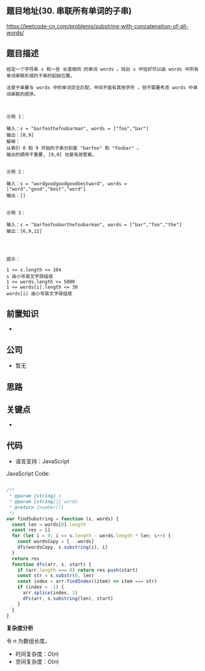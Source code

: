 
## 题目地址(30. 串联所有单词的子串)

https://leetcode-cn.com/problems/substring-with-concatenation-of-all-words/

## 题目描述

```
给定一个字符串 s 和一些 长度相同 的单词 words 。找出 s 中恰好可以由 words 中所有单词串联形成的子串的起始位置。

注意子串要与 words 中的单词完全匹配，中间不能有其他字符 ，但不需要考虑 words 中单词串联的顺序。

 

示例 1：

输入：s = "barfoothefoobarman", words = ["foo","bar"]
输出：[0,9]
解释：
从索引 0 和 9 开始的子串分别是 "barfoo" 和 "foobar" 。
输出的顺序不重要, [9,0] 也是有效答案。


示例 2：

输入：s = "wordgoodgoodgoodbestword", words = ["word","good","best","word"]
输出：[]


示例 3：

输入：s = "barfoofoobarthefoobarman", words = ["bar","foo","the"]
输出：[6,9,12]


 

提示：

1 <= s.length <= 104
s 由小写英文字母组成
1 <= words.length <= 5000
1 <= words[i].length <= 30
words[i] 由小写英文字母组成
```

## 前置知识

- 

## 公司

- 暂无

## 思路

## 关键点

-  

## 代码

- 语言支持：JavaScript

JavaScript Code:

```javascript

/**
 * @param {string} s
 * @param {string[]} words
 * @return {number[]}
 */
var findSubstring = function (s, words) {
  const len = words[0].length
  const res = []
  for (let i = 0; i <= s.length - words.length * len; i++) {
    const wordsCopy = [...words]
    dfs(wordsCopy, s.substring(i), i)
  }
  return res
  function dfs(arr, s, start) {
    if (arr.length === 0) return res.push(start)
    const str = s.substr(0, len)
    const index = arr.findIndex((item) => item === str)
    if (index > -1) {
      arr.splice(index, 1)
      dfs(arr, s.substring(len), start) 
    }
  }
}

```


**复杂度分析**

令 n 为数组长度。

- 时间复杂度：$O(n)$
- 空间复杂度：$O(n)$


